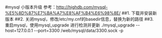 #mysql 小版本升级
参考：http://highdb.com/mysql-%E5%8D%87%E7%BA%A7%E8%AF%B4%E6%98%8E/
##1. 下载并安装新版本
##2. 关闭mysql，修改/etc/my.cnf的basedir信息，替换为新的路径
##3. 重启mysql，使用mysql_upgrade 进行检测并更新
./mysql_upgrade --host=127.0.0.1 --port=3300 /web/mysql/data/3300.sock -p
